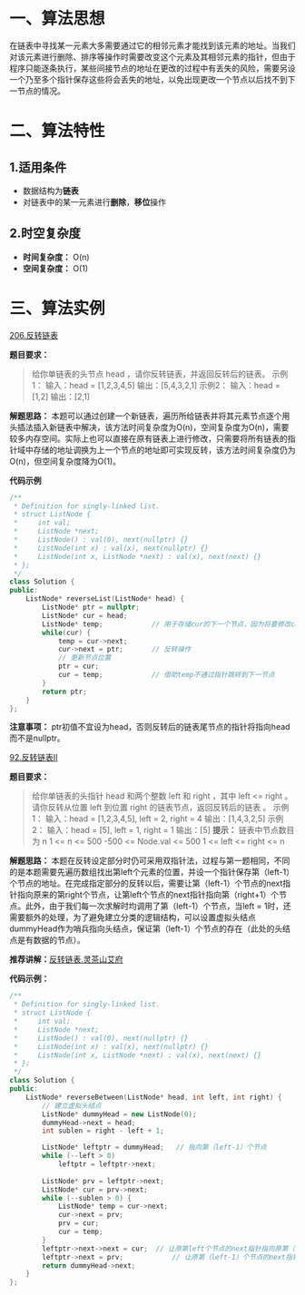 ﻿# 一、算法思想
在链表中寻找某一元素大多需要通过它的相邻元素才能找到该元素的地址。当我们对该元素进行删除、排序等操作时需要改变这个元素及其相邻元素的指针，但由于程序只能逐条执行，某些间接节点的地址在更改的过程中有丢失的风险，需要另设一个乃至多个指针保存这些将会丢失的地址，以免出现更改一个节点以后找不到下一节点的情况。
# 二、算法特性
## 1.适用条件
- 数据结构为**链表**
- 对链表中的某一元素进行**删除**，**移位**操作
## 2.时空复杂度
- **时间复杂度：** O(n)
- **空间复杂度：** O(1)
# 三、算法实例
[206.反转链表](https://leetcode.cn/problems/reverse-linked-list/)

**题目要求：**
>给你单链表的头节点 head ，请你反转链表，并返回反转后的链表。
示例1：
输入：head = [1,2,3,4,5]
输出：[5,4,3,2,1]
示例2：
输入：head = [1,2]
输出：[2,1]

**解题思路：** 本题可以通过创建一个新链表，遍历所给链表并将其元素节点逐个用头插法插入新链表中解决，该方法时间复杂度为O(n)，空间复杂度为O(n)，需要较多内存空间。实际上也可以直接在原有链表上进行修改，只需要将所有链表的指针域中存储的地址调换为上一个节点的地址即可实现反转，该方法时间复杂度仍为O(n)，但空间复杂度降为O(1)。

**代码示例**
~~~cpp
/**
 * Definition for singly-linked list.
 * struct ListNode {
 *     int val;
 *     ListNode *next;
 *     ListNode() : val(0), next(nullptr) {}
 *     ListNode(int x) : val(x), next(nullptr) {}
 *     ListNode(int x, ListNode *next) : val(x), next(next) {}
 * };
 */
class Solution {
public:
    ListNode* reverseList(ListNode* head) {
        ListNode* ptr = nullptr; 
        ListNode* cur = head;
        ListNode* temp;            // 用于存储cur的下一个节点，因为将要修改cur的指针域
        while(cur) {
            temp = cur->next;
            cur->next = ptr;       // 反转操作
            // 更新节点位置
            ptr = cur;
            cur = temp;            // 借助temp不通过指针跳转到下一节点
        }
        return ptr;
    }
};
~~~
**注意事项：** ptr初值不宜设为head，否则反转后的链表尾节点的指针将指向head而不是nullptr。

[92.反转链表II](https://leetcode.cn/problems/reverse-linked-list-ii/description/)

**题目要求：**
>给你单链表的头指针 head 和两个整数 left 和 right ，其中 left <= right 。请你反转从位置 left 到位置 right 的链表节点，返回反转后的链表 。
示例1：
输入：head = [1,2,3,4,5], left = 2, right = 4
输出：[1,4,3,2,5]
示例2：
输入：head = [5], left = 1, right = 1
输出：[5]
**提示：**
链表中节点数目为 n
1 <= n <= 500
-500 <= Node.val <= 500
1 <= left <= right <= n

**解题思路：** 本题在反转设定部分时仍可采用双指针法，过程与第一题相同，不同的是本题需要先遍历数组找出第left个元素的位置，并设一个指针保存第（left-1）个节点的地址。在完成指定部分的反转以后，需要让第（left-1）个节点的next指针指向原来的第right个节点，让第left个节点的next指针指向第（right+1）个节点。此外，由于我们每一次求解时均调用了第（left-1）个节点，当left = 1时，还需要额外的处理，为了避免建立分类的逻辑结构，可以设置虚拟头结点dummyHead作为哨兵指向头结点，保证第（left-1）个节点的存在（此处的头结点是有数据的节点）。

**推荐讲解：**[反转链表.灵茶山艾府](https://www.bilibili.com/video/BV1sd4y1x7KN/?vd_source=a1fb97cfd4fc85a875833c6aa7c6e4a7)

**代码示例：**
~~~cpp
/**
 * Definition for singly-linked list.
 * struct ListNode {
 *     int val;
 *     ListNode *next;
 *     ListNode() : val(0), next(nullptr) {}
 *     ListNode(int x) : val(x), next(nullptr) {}
 *     ListNode(int x, ListNode *next) : val(x), next(next) {}
 * };
 */
class Solution {
public:
    ListNode* reverseBetween(ListNode* head, int left, int right) {
        // 建立虚拟头结点
        ListNode* dummyHead = new ListNode(0);
        dummyHead->next = head;
        int sublen = right - left + 1;

        ListNode* leftptr = dummyHead;   // 指向第（left-1）个节点
        while (--left > 0)
            leftptr = leftptr->next;
 
        ListNode* prv = leftptr->next;
        ListNode* cur = prv->next;
        while (--sublen > 0) {
            ListNode* temp = cur->next;
            cur->next = prv;
            prv = cur;
            cur = temp;
        }
        leftptr->next->next = cur;  // 让原第left个节点的next指针指向原第（right+1）个节点
        leftptr->next = prv;            // 让原第（left-1）个节点的next指针指向原来的第right个节点
        return dummyHead->next;
    }
};
~~~
